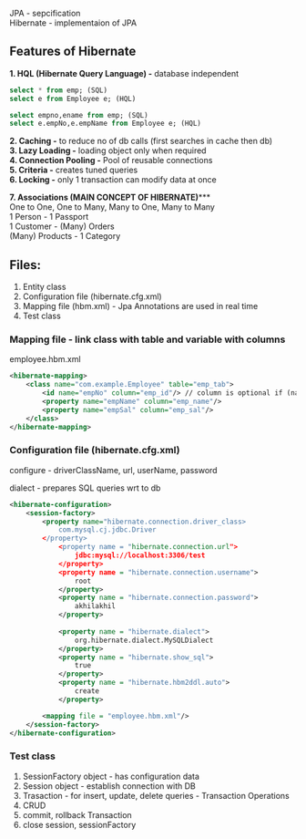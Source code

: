 JPA - sepcification <br>
Hibernate - implementaion of JPA

## Features of Hibernate
**1. HQL (Hibernate Query Language) -** database independent
```sql
select * from emp; (SQL)
select e from Employee e; (HQL)

select empno,ename from emp; (SQL)
select e.empNo,e.empName from Employee e; (HQL)
```

**2. Caching -** to reduce no of db calls (first searches in cache then db) <br>
**3. Lazy Loading -** loading object only when required <br>
**4. Connection Pooling -** Pool of reusable connections <br>
**5. Criteria -** creates tuned queries <br>
**6. Locking -** only 1 transaction can modify data at once <br>

**7. Associations (MAIN CONCEPT OF HIBERNATE)***** <br>
One to One, One to Many, Many to One, Many to Many <br>
1 Person - 1 Passport <br>
1 Customer - (Many) Orders <br>
(Many) Products - 1 Category <br>

## Files:
1. Entity class
2. Configuration file (hibernate.cfg.xml)
3. Mapping file (hbm.xml) - Jpa Annotations are used in real time
4. Test class

### Mapping file - link class with table and variable with columns
employee.hbm.xml

```xml
<hibernate-mapping>
	<class name="com.example.Employee" table="emp_tab">
		<id name="empNo" column="emp_id"/> // column is optional if (name=column)
		<property name="empName" column="emp_name"/>
		<property name="empSal" column="emp_sal"/>
	</class>
</hibernate-mapping>
```
### Configuration file (hibernate.cfg.xml)
 configure - driverClassName, url, userName, password

dialect - prepares SQL queries wrt to db
```xml
<hibernate-configuration>
	<session-factory>
		<property name="hibernate.connection.driver_class>
			com.mysql.cj.jdbc.Driver
		</property>
     		<property name = "hibernate.connection.url">
        		jdbc:mysql://localhost:3306/test
	      	</property>
     		<property name = "hibernate.connection.username">
        		root
	      	</property>
     		<property name = "hibernate.connection.password">
        		akhilakhil
	      	</property>
		
     		<property name = "hibernate.dialect">
        		org.hibernate.dialect.MySQLDialect
	      	</property>
     		<property name = "hibernate.show_sql">
        		true
	      	</property>
     		<property name = "hibernate.hbm2ddl.auto">
        		create
	      	</property>		

		<mapping file = "employee.hbm.xml"/>
	</session-factory>
</hibernate-configuration>
```

### Test class
1. SessionFactory object - has configuration data
2. Session object - establish connection with DB
3. Trasaction - for insert, update, delete queries - Transaction Operations
4. CRUD
5. commit, rollback Transaction
6. close session, sessionFactory
